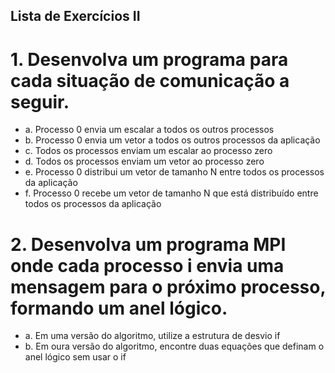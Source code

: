 ## Lista de Exercícios II

# 1. Desenvolva um programa para cada situação de comunicação a seguir.
- a. Processo 0 envia um escalar a todos os outros processos
- b. Processo 0 envia um vetor a todos os outros processos da aplicação
- c. Todos os processos enviam um escalar ao processo zero
- d. Todos os processos enviam um vetor ao processo zero
- e. Processo 0 distribui um vetor de tamanho N entre todos os processos da aplicação
- f. Processo 0 recebe um vetor de tamanho N que está distribuído entre todos os processos da aplicação
# 2. Desenvolva um programa MPI onde cada processo i envia uma mensagem para o próximo processo, formando um anel lógico.
- a. Em uma versão do algoritmo, utilize a estrutura de desvio if
- b. Em oura versão do algoritmo, encontre duas equações que definam o anel lógico sem usar o if
